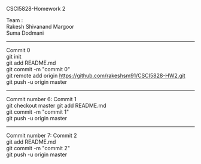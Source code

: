 CSCI5828-Homework 2

Team : <br>
Rakesh Shivanand Margoor<br> 
Suma Dodmani<br>

-----------------
Commit 0 <br>
git init <br>
git add README.md <br>
git commit -m "commit 0"<br> 
git remote add origin https://github.com/rakeshsm91/CSCI5828-HW2.git <br>
git push -u origin master <br>

-----------------
Commit number 6: Commit 1 <br>
git checkout master
git add README.md <br>
git commit -m "commit 1"<br> 
git push -u origin master <br>

-----------------
Commit number 7: Commit 2 <br>
git add README.md <br>
git commit -m "commit 2"<br> 
git push -u origin master <br>